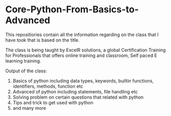# Core-Python-From-Basics-to-Advanced

This repositiories contain all the information regarding on the class that I have took that is based on the title.    
    
The class is being taught by ExcelR solutions, a global Certification Training for Professionals that  offers online training and classroom, Self paced E learning training.
    
    
Output of the class:    
1) Basics of python including data types, keywords, builtin functions, identifiers, methods, function etc
2) Advanced of python including statements, file handling etc
3) Solving problem on certain questions that related with python
4) Tips and trick to get used with python
5) and many more
